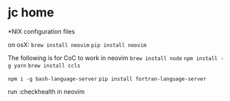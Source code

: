 # jc home

*NIX configuration files

on osX:
`brew install neovim`
`pip install neovim`

The following is for CoC to work in neovim
`brew install node`
`npm install -g yarn`
`brew install ccls`

`npm i -g bash-language-server`
`pip install fortran-language-server`

run :checkhealth in neovim
